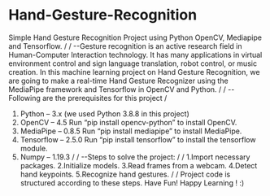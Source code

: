 # Hand-Gesture-Recognition
Simple Hand Gesture Recognition Project using Python OpenCV, Mediapipe and Tensorflow.
/
/
--Gesture recognition is an active research field in Human-Computer Interaction technology. It has many applications in virtual environment control and sign language translation, robot control, or music creation. In this machine learning project on Hand Gesture Recognition, we are going to make a real-time Hand Gesture Recognizer using the MediaPipe framework and Tensorflow in OpenCV and Python.
/
/
--Following are the prerequisites for this project
/
1. Python – 3.x (we used Python 3.8.8 in this project)
2. OpenCV – 4.5
Run “pip install opencv-python” to install OpenCV.
3. MediaPipe – 0.8.5
Run “pip install mediapipe” to install MediaPipe.
4. Tensorflow – 2.5.0
Run “pip install tensorflow” to install the tensorflow module.
5. Numpy – 1.19.3
/
/
--Steps to solve the project:
/
/
1.Import necessary packages.
2.Initialize models.
3.Read frames from a webcam.
4.Detect hand keypoints.
5.Recognize hand gestures.
/
/
Project code is structured according to these steps.
Have Fun! Happy Learning ! :)
